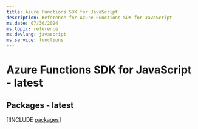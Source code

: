 ```yaml
---
title: Azure Functions SDK for JavaScript
description: Reference for Azure Functions SDK for JavaScript
ms.date: 07/30/2024
ms.topic: reference
ms.devlang: javascript
ms.service: functions
---
```

# Azure Functions SDK for JavaScript - latest
## Packages - latest
[!INCLUDE [packages](functions-index.md)]